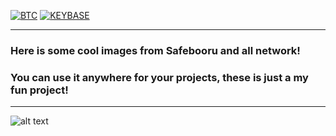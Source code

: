 [![BTC](https://img.shields.io/badge/btc-donate-red?color=f08b16&logo=bitcoin)](https://www.blockchain.com/btc/address/bc1q7jzctmsqy88kdr7qw8dzyyr0d36776dx8mnau2)
[![KEYBASE](https://img.shields.io/badge/KEYBASE-d1snIn-blue)](http://keybase.io/d1snln)

***

### Неre is some cool images from Safebooru and all network!
### You can use it anywhere for your projects, these is just a my fun project!

***

![alt text](https://github.com/d1snin/CumValley/blob/main/random/UV9Ld.png?raw=true)
